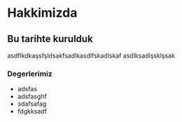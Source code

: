 # Hakkimizda
## Bu tarihte kurulduk

asdflkdkaşsfşldsakfsadlkasdlfskadlskaf
asdlksadlşsklşsak

### Degerlerimiz
- adsfas
- adsfasghf
- sdafsafag
- fdgkksadf